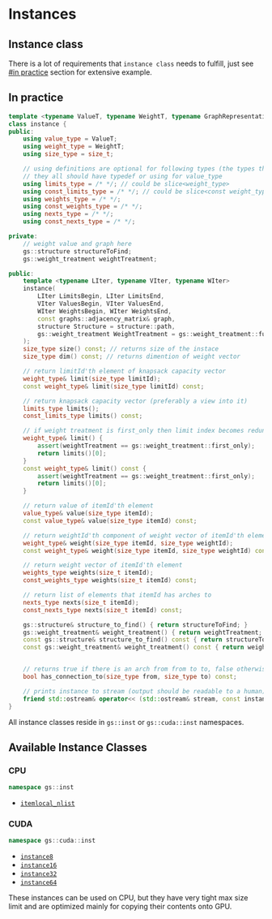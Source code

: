 # Instances

## Instance class

There is a lot of requirements that `instance class` needs to fulfill, just see [#in practice](#in-practice) section for extensive example.

## In practice

``` c++
template <typename ValueT, typename WeightT, typename GraphRepresentation>
class instance {
public:
    using value_type = ValueT;
    using weight_type = WeightT;
    using size_type = size_t;

    // using definitions are optional for following types (the types themselves should be some sort of views into the instance - should act like references), many instance classes use slice (defined in slice.hpp)
    // they all should have typedef or using for value_type
    using limits_type = /* */; // could be slice<weight_type>
    using const_limits_type = /* */; // could be slice<const weight_type>
    using weights_type = /* */;
    using const_weights_type = /* */;
    using nexts_type = /* */;
    using const_nexts_type = /* */;

private:
    // weight value and graph here
    gs::structure structureToFind;
    gs::weight_treatment weightTreatment;

public:
    template <typename LIter, typename VIter, typename WIter>
    instance(
        LIter LimitsBegin, LIter LimitsEnd,
        VIter ValuesBegin, VIter ValuesEnd,
        WIter WeightsBegin, WIter WeightsEnd,
        const graphs::adjacency_matrix& graph,
        structure Structure = structure::path,
        gs::weight_treatment WeightTreatment = gs::weight_treatment::full
    );
    size_type size() const; // returns size of the instace
    size_type dim() const; // returns dimention of weight vector

    // return limitId'th element of knapsack capacity vector
    weight_type& limit(size_type limitId);
    const weight_type& limit(size_type limitId) const;

    // return knapsack capacity vector (preferably a view into it)
    limits_type limits();
    const_limits_type limits() const;

    // if weight treatment is first_only then limit index becomes redundant and this method can be used
    weight_type& limit() {
        assert(weightTreatment == gs::weight_treatment::first_only);
        return limits()[0];
    }
    const weight_type& limit() const {
        assert(weightTreatment == gs::weight_treatment::first_only);
        return limits()[0];
    }

    // return value of itemId'th element
    value_type& value(size_type itemId);
    const value_type& value(size_type itemId) const;

    // return weightId'th component of weight vector of itemId'th element
    weight_type& weight(size_type itemId, size_type weightId);
    const weight_type& weight(size_type itemId, size_type weightId) const;

    // return weight vector of itemId'th element
    weights_type weights(size_t itemId);
    const_weights_type weights(size_t itemId) const;

    // return list of elements that itemId has arches to
    nexts_type nexts(size_t itemId);
    const_nexts_type nexts(size_t itemId) const;

    gs::structure& structure_to_find() { return structureToFind; }
    gs::weight_treatment& weight_treatment() { return weightTreatment; }
    const gs::structure& structure_to_find() const { return structureToFind; }
    const gs::weight_treatment& weight_treatment() const { return weightTreatment; }


    // returns true if there is an arch from from to to, false otherwise
    bool has_connection_to(size_type from, size_type to) const;

    // prints instance to stream (output should be readable to a human)
    friend std::ostream& operator<< (std::ostream& stream, const instance& ci);
}

```

All instance classes reside in `gs::inst` or `gs::cuda::inst` namespaces.

## Available Instance Classes

### CPU

``` c++
namespace gs::inst
```

* [`itemlocal_nlist`](./itemlocal_nlist.hpp)

### CUDA

``` c++
namespace gs::cuda::inst
```

* [`instance8`](./cuda_instance.hpp)
* [`instance16`](./cuda_instance.hpp)
* [`instance32`](./cuda_instance.hpp)
* [`instance64`](./cuda_instance.hpp)

These instances can be used on CPU, but they have very tight max size limit and are optimized mainly for copying their contents onto GPU.